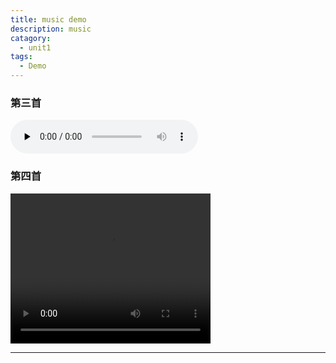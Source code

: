 ```yaml
---
title: music demo
description: music
catagory: 
  - unit1
tags: 
  - Demo
---
```




### 第三首
<audio id="audio" controls="controls" preload="none">
  <source id="mp3" src="/guolele123.github.io/imgs/林俊杰 - 江南.mp3">
</audio>


### 第四首
<video src="http://lxqncdn.miaopai.com/stream/BvmaXK2X49guVi4ehlOjjQ__.mp4" width="320" height="240" controls="controls">
Your browser does not support the video tag.
</video>


--------------------- 
